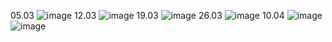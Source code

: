 05.03
![image](https://github.com/q1000treadz/opencv/assets/42095596/7ee616ff-29eb-4adf-a9be-c639824a721d)
12.03
![image](https://github.com/q1000treadz/opencv/assets/42095596/ec19bd67-a304-4aac-b083-3328599564cb)
19.03
![image](https://github.com/q1000treadz/opencv/assets/42095596/9f84eba3-f0f4-476f-9b08-4a049fad1920)
26.03
![image](https://github.com/q1000treadz/opencv/assets/42095596/86c73337-8950-42ab-80ae-3f77d7e42bb7)
10.04
![image](https://github.com/q1000treadz/opencv/assets/42095596/f748fa96-c9dd-4789-b905-ee49036a28da)
![image](https://github.com/q1000treadz/opencv/assets/42095596/c1d0f4f8-6d79-4704-9142-c0b023313ef6)
